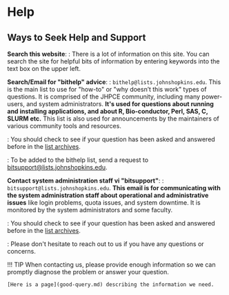 # Help

## Ways to Seek Help and Support

**Search this website**:
: There is a lot of information on this site. You can search the site for helpful bits of information by entering keywords into the text box on the upper left.

**Search/Email for "bithelp" advice**:
: `bithelp@lists.johnshopkins.edu`. This is the main list to use for "how-to" or "why doesn’t this work" types of questions. It is comprised of the JHPCE community, including many power-users, and system administrators. **It's used for questions about running and installing applications, and about R, Bio-conductor, Perl, SAS, C, SLURM etc.** This list is also used for announcements by the maintainers of various community tools and resources.
 
: You should check to see if your question has been asked and answered before in the [list archives](https://lists.jh.edu/sympa/arc/bithelp).

: To be added to the bithelp list, send a request to bitsupport@lists.johnshopkins.edu.

**Contact system administration staff vi "bitsupport"**:
: `bitsupport@lists.johnshopkins.edu`. **This email is for communicating with the system administration staff about operational and administrative issues** like login problems, quota issues, and system downtime. It is monitored by the system administrators and some faculty.

: You should check to see if your question has been asked and answered before in the [list archives](https://lists.jh.edu/sympa/arc/bitsupport).

: Please don't hesitate to reach out to us if you have any questions or concerns.

!!! TIP
    When contacting us, please provide enough information so we can promptly diagnose the problem or answer your question.
    
    [Here is a page](good-query.md) describing the information we need.
